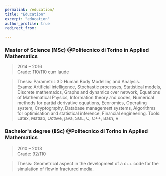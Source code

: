 ```yaml
---
permalink: /education/
title: "Education"
excerpt: "education"
author_profile: true
redirect_from: 

---
```



### Master of Science (MSc) @Politecnico di Torino in Applied Mathematics
> 2014 – 2016 \
> Grade: 110/110 cum laude 

> Thesis: Parametric 3D Human Body Modelling and Analysis. \
> Exams: Artificial intelligence, Stochastic processes, Statistical models, Discrete mathematics, Graphs and dynamics over network, Equations of Mathematical Physics, Information theory and codes, Numerical methods for partial derivative equations, Economics, Operating system, Cryptography, Database management systems, Algorithms for optimisation and statistical inference, Financial engineering.
Tools: Latex, Matlab, Octave, java, SQL, C, C++, Bash, R

### Bachelor's degree (BSc) @Politecnico di Torino in Applied Mathematics
> 2010 – 2013 \
> Grade: 92/110

> Thesis: Geometrical aspect in the development of a c++ code for the simulation of flow in fractured media.
